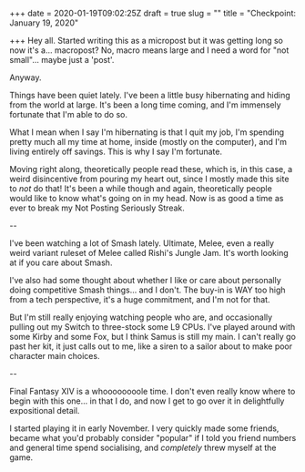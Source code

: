 +++
date = 2020-01-19T09:02:25Z
draft = true
slug = ""
title = "Checkpoint: January 19, 2020"

+++
Hey all. Started writing this as a micropost but it was getting long so now it's a... macropost? No, macro means large and I need a word for "not small"... maybe just a 'post'.
<!--more-->
Anyway.

Things have been quiet lately. I've been a little busy hibernating and hiding from the world at large. It's been a long time coming, and I'm immensely fortunate that I'm able to do so.

What I mean when I say I'm hibernating is that I quit my job, I'm spending pretty much all my time at home, inside (mostly on the computer), and I'm living entirely off savings. This is why I say I'm fortunate.

Moving right along, theoretically people read these, which is, in this case, a weird disincentive from pouring my heart out, since I mostly made this site to _not_ do that! It's been a while though and again, theoretically people would like to know what's going on in my head. Now is as good a time as ever to break my Not Posting Seriously Streak.

\--

I've been watching a lot of Smash lately. Ultimate, Melee, even a really weird variant ruleset of Melee called Rishi's Jungle Jam. It's worth looking at if you care about Smash.

I've also had some thought about whether I like or care about personally doing competitive Smash things... and I don't. The buy-in is WAY too high from a tech perspective, it's a huge commitment, and I'm not for that.

But I'm still really enjoying watching people who are, and occasionally pulling out my Switch to three-stock some L9 CPUs. I've played around with some Kirby and some Fox, but I think Samus is still my main. I can't really go past her kit, it just calls out to me, like a siren to a sailor about to make poor character main choices.

\--

Final Fantasy XIV is a whoooooooole time. I don't even really know where to begin with this one... in that I do, and now I get to go over it in delightfully expositional detail.

I started playing it in early November. I very quickly made some friends, became what you'd probably consider "popular" if I told you friend numbers and general time spend socialising, and _completely_ threw myself at the game. 